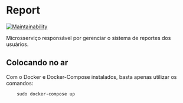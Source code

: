 # Report  
[![Maintainability](https://api.codeclimate.com/v1/badges/1972ce3aa8179723395c/maintainability)](https://codeclimate.com/github/pax-app/Report/maintainability)  
  
Microsserviço responsável por gerenciar o sistema de reportes dos usuários.

## Colocando no ar

Com o Docker e Docker-Compose instalados, basta apenas utilizar os comandos:

```shell
    sudo docker-compose up
```
